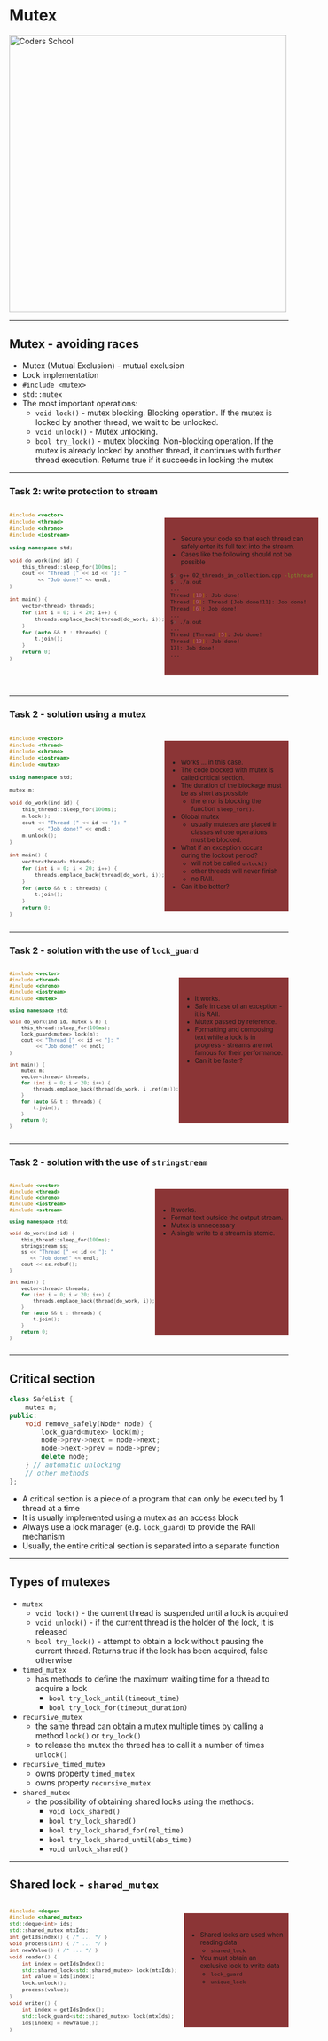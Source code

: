 <!-- .slide: data-background="#111111" -->

# Mutex

<a href="https://coders.school">
    <img width="500" data-src="../coders_school_logo.png" alt="Coders School" class="plain">
</a>

___

## Mutex - avoiding races

* <!-- .element: class="fragment fade-in" --> Mutex (Mutual Exclusion) - mutual exclusion
* <!-- .element: class="fragment fade-in" --> Lock implementation
* <!-- .element: class="fragment fade-in" --> <code>#include &lt;mutex&gt;</code>
* <!-- .element: class="fragment fade-in" --> <code>std::mutex</code>
* <!-- .element: class="fragment fade-in" --> The most important operations:
  * <!-- .element: class="fragment fade-in" --> <code>void lock()</code> - mutex blocking. Blocking operation. If the mutex is locked by another thread, we wait to be unlocked.
  * <!-- .element: class="fragment fade-in" --> <code>void unlock()</code> - Mutex unlocking.
  * <!-- .element: class="fragment fade-in" --> <code>bool try_lock()</code> - mutex blocking. Non-blocking operation. If the mutex is already locked by another thread, it continues with further thread execution. Returns true if it succeeds in locking the mutex

___

### Task 2: write protection to stream

<div style="display: flex;">

<div style="font-size: .8em;">

```c++
#include <vector>
#include <thread>
#include <chrono>
#include <iostream>

using namespace std;

void do_work(ind id) {
    this_thread::sleep_for(100ms);
    cout << "Thread [" << id << "]: "
         << "Job done!" << endl;
}

int main() {
    vector<thread> threads;
    for (int i = 0; i < 20; i++) {
        threads.emplace_back(thread(do_work, i));
    }
    for (auto && t : threads) {
        t.join();
    }
    return 0;
}
```
<!-- .element: style="width: 99%;" -->
</div>

<div class="fragment fade-in" style="font-size: .8em; background-color: #8B3536; padding: 20px 10px; margin: 22px 0;">

* <!-- .element: class="fragment fade-in" --> Secure your code so that each thread can safely enter its full text into the stream.
* <!-- .element: class="fragment fade-in" --> Cases like the following should not be possible

```bash
$> g++ 02_threads_in_collection.cpp -lpthread
$> ./a.out
...
Thread [10]: Job done!
Thread [9]: Thread [Job done!11]: Job done!
Thread [6]: Job done!
...
$> ./a.out
...
Thread [Thread [5]: Job done!
Thread [13]: Job done!
17]: Job done!
...
```
<!-- .element: class="fragment fade-in" style="width: 100%;" -->

</div>

</div>

___

### Task 2 - solution using a mutex

<div style="display: flex;">

<div style="font-size: .8em;">

```c++
#include <vector>
#include <thread>
#include <chrono>
#include <iostream>
#include <mutex>

using namespace std;

mutex m;

void do_work(ind id) {
    this_thread::sleep_for(100ms);
    m.lock();
    cout << "Thread [" << id << "]: "
         << "Job done!" << endl;
    m.unlock();
}

int main() {
    vector<thread> threads;
    for (int i = 0; i < 20; i++) {
        threads.emplace_back(thread(do_work, i));
    }
    for (auto && t : threads) {
        t.join();
    }
    return 0;
}
```
<!-- .element: style="width: 100%;" -->
</div>

<div class="fragment fade-in" style="font-size: .8em; background-color: #8B3536; padding: 20px 10px; margin: 22px 0;">

* <!-- .element: class="fragment fade-in" --> Works ... in this case.
* <!-- .element: class="fragment fade-in" --> The code blocked with mutex is called critical section.
* <!-- .element: class="fragment fade-in" --> The duration of the blockage must be as short as possible
  * <!-- .element: class="fragment fade-in" --> the error is blocking the function <code>sleep_for()</code>.
* <!-- .element: class="fragment fade-in" --> Global mutex
  * <!-- .element: class="fragment fade-in" --> usually mutexes are placed in classes whose operations must be blocked.
* <!-- .element: class="fragment fade-in" --> What if an exception occurs during the lockout period?
  * <!-- .element: class="fragment fade-in" --> will not be called <code>unlock()</code>
  * <!-- .element: class="fragment fade-in" --> other threads will never finish
  * <!-- .element: class="fragment fade-in" --> no RAII.
* <!-- .element: class="fragment fade-in" --> Can it be better?

</div>

</div>

___

### Task 2 - solution with the use of `lock_guard`

<div style="display: flex;">

<div style="font-size: .75em;">

```c++
#include <vector>
#include <thread>
#include <chrono>
#include <iostream>
#include <mutex>

using namespace std;

void do_work(ind id, mutex & m) {
    this_thread::sleep_for(100ms);
    lock_guard<mutex> lock(m);
    cout << "Thread [" << id << "]: "
         << "Job done!" << endl;
}

int main() {
    mutex m;
    vector<thread> threads;
    for (int i = 0; i < 20; i++) {
        threads.emplace_back(thread(do_work, i ,ref(m)));
    }
    for (auto && t : threads) {
        t.join();
    }
    return 0;
}
```
<!-- .element: style="width: 100%;" -->
</div>

<div class="fragment fade-in" style="font-size: .8em; background-color: #8B3536; padding: 20px 10px; margin: 22px 0;">

* <!-- .element: class="fragment fade-in" --> It works.
* <!-- .element: class="fragment fade-in" --> Safe in case of an exception - it is RAII.
* <!-- .element: class="fragment fade-in" --> Mutex passed by reference.
* <!-- .element: class="fragment fade-in" --> Formatting and composing text while a lock is in progress - streams are not famous for their performance.
* <!-- .element: class="fragment fade-in" --> Can it be faster?

</div>

</div>

___

### Task 2 - solution with the use of `stringstream`

<div style="display: flex;">

<div style="font-size: .75em;">

```c++
#include <vector>
#include <thread>
#include <chrono>
#include <iostream>
#include <sstream>

using namespace std;

void do_work(ind id) {
    this_thread::sleep_for(100ms);
    stringstream ss;
    ss << "Thread [" << id << "]: "
       << "Job done!" << endl;
    cout << ss.rdbuf();
}

int main() {
    vector<thread> threads;
    for (int i = 0; i < 20; i++) {
        threads.emplace_back(thread(do_work, i));
    }
    for (auto && t : threads) {
        t.join();
    }
    return 0;
}
```
<!-- .element: style="width: 100%;" -->
</div>

<div class="fragment fade-in" style="font-size: .8em; background-color: #8B3536; padding: 20px 10px; margin: 22px 0;">

* <!-- .element: class="fragment fade-in" --> It works.
* <!-- .element: class="fragment fade-in" --> Format text outside the output stream.
* <!-- .element: class="fragment fade-in" --> Mutex is unnecessary
* <!-- .element: class="fragment fade-in" --> A single write to a stream is atomic.

</div>

</div>

___

## Critical section

```c++
class SafeList {
    mutex m;
public:
    void remove_safely(Node* node) {
        lock_guard<mutex> lock(m);
        node->prev->next = node->next;
        node->next->prev = node->prev;
        delete node;
    } // automatic unlocking
    // other methods
};
```

* <!-- .element: class="fragment fade-in" --> A critical section is a piece of a program that can only be executed by 1 thread at a time
* <!-- .element: class="fragment fade-in" --> It is usually implemented using a mutex as an access block
* <!-- .element: class="fragment fade-in" --> Always use a lock manager (e.g. <code>lock_guard<mutex></code>) to provide the RAII mechanism
* <!-- .element: class="fragment fade-in" --> Usually, the entire critical section is separated into a separate function

___
<!-- .slide: style="font-size: .85em" -->
## Types of mutexes

* <!-- .element: class="fragment fade-in" --> <code>mutex</code>
  * <!-- .element: class="fragment fade-in" --> <code>void lock()</code> - the current thread is suspended until a lock is acquired
  * <!-- .element: class="fragment fade-in" --> <code>void unlock()</code> - if the current thread is the holder of the lock, it is released
  * <!-- .element: class="fragment fade-in" --> <code>bool try_lock()</code> - attempt to obtain a lock without pausing the current thread. Returns true if the lock has been acquired, false otherwise
* <!-- .element: class="fragment fade-in" --> <code>timed_mutex</code>
  * <!-- .element: class="fragment fade-in" --> has methods to define the maximum waiting time for a thread to acquire a lock
    * <!-- .element: class="fragment fade-in" --> <code>bool try_lock_until(timeout_time)</code>
    * <!-- .element: class="fragment fade-in" --> <code>bool try_lock_for(timeout_duration)</code>
* <!-- .element: class="fragment fade-in" --> <code>recursive_mutex</code>
  * <!-- .element: class="fragment fade-in" --> the same thread can obtain a mutex multiple times by calling a method <code>lock()</code> or <code>try_lock()</code>
  * <!-- .element: class="fragment fade-in" --> to release the mutex the thread has to call it a number of times <code>unlock()</code>
* <!-- .element: class="fragment fade-in" --> <code>recursive_timed_mutex</code>
  * <!-- .element: class="fragment fade-in" --> owns property <code>timed_mutex</code>
  * <!-- .element: class="fragment fade-in" --> owns property <code>recursive_mutex</code>
* <!-- .element: class="fragment fade-in" --> <code>shared_mutex</code>
  * <!-- .element: class="fragment fade-in" --> the possibility of obtaining shared locks using the methods:
    * <!-- .element: class="fragment fade-in" --> <code>void lock_shared()</code>
    * <!-- .element: class="fragment fade-in" --> <code>bool try_lock_shared()</code>
    * <!-- .element: class="fragment fade-in" --> <code>bool try_lock_shared_for(rel_time)</code>
    * <!-- .element: class="fragment fade-in" --> <code>bool try_lock_shared_until(abs_time)</code>
    * <!-- .element: class="fragment fade-in" --> <code>void unlock_shared()</code>

___

## Shared lock - `shared_mutex`

<div style="display: flex;">

<div style="font-size: .8em; width: 99%">

```c++
#include <deque>
#include <shared_mutex>
std::deque<int> ids;
std::shared_mutex mtxIds;
int getIdsIndex() { /* ... */ }
void process(int) { /* ... */ }
int newValue() { /* ... */ }
void reader() {
    int index = getIdsIndex();
    std::shared_lock<std::shared_mutex> lock(mtxIds);
    int value = ids[index];
    lock.unlock();
    process(value);
}
void writer() {
    int index = getIdsIndex();
    std::lock_guard<std::shared_mutex> lock(mtxIds);
    ids[index] = newValue();
}
```
<!-- .element: style="width: 100%;" -->
</div>

<div class="fragment fade-in" style="font-size: .8em; background-color: #8B3536; padding: 20px 10px; margin: 22px 0;">

* <!-- .element: class="fragment fade-in" --> Shared locks are used when reading data
  * <!-- .element: class="fragment fade-in" --> <code>shared_lock<shared_mutex></code>
* <!-- .element: class="fragment fade-in" --> You must obtain an exclusive lock to write data
  * <!-- .element: class="fragment fade-in" --> <code>lock_guard<shared_mutex></code>
  * <!-- .element: class="fragment fade-in" --> <code>unique_lock<shared_mutex></code>

</div>

</div>
